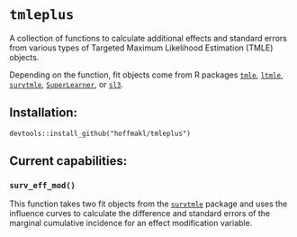 # `tmleplus`

A collection of functions to calculate additional effects and standard errors from various types of Targeted Maximum Likelihood Estimation (TMLE) objects.

Depending on the function, fit objects come from R packages [`tmle`](https://cran.r-project.org/web/packages/tmle/tmle.pdf), [`ltmle`](https://cran.r-project.org/web/packages/ltmle/ltmle.pdf), [`survtmle`](https://cran.r-project.org/web/packages/survtmle/survtmle.pdf), [`SuperLearner`](https://cran.r-project.org/web/packages/SuperLearner/SuperLearner.pdf), or [`sl3`](https://github.com/tlverse/sl3).

## Installation:

```devtools::install_github("hoffmakl/tmleplus")```

## Current capabilities:

### `surv_eff_mod()`

This function takes two fit objects from the [`survtmle`](https://cran.r-project.org/web/packages/survtmle/survtmle.pdf) package and uses the influence curves to calculate the difference and standard errors of the marginal cumulative incidence for an effect modification variable.

